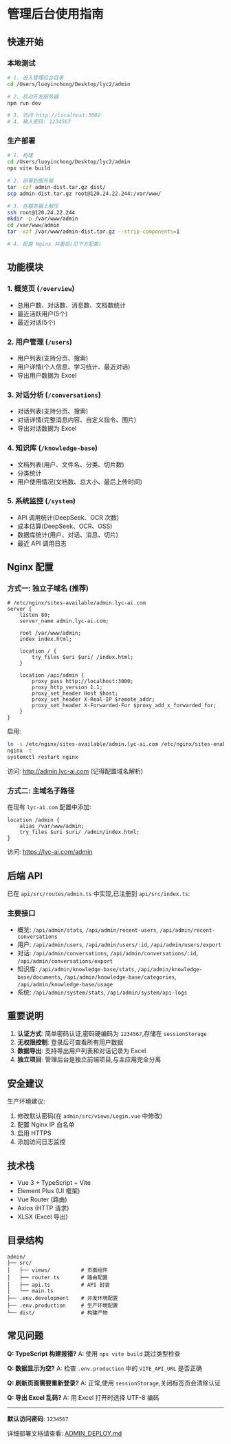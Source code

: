 # 管理后台使用指南

## 快速开始

### 本地测试
```bash
# 1. 进入管理后台目录
cd /Users/luoyinchong/Desktop/lyc2/admin

# 2. 启动开发服务器
npm run dev

# 3. 访问 http://localhost:3002
# 4. 输入密码: 1234567
```

### 生产部署
```bash
# 1. 构建
cd /Users/luoyinchong/Desktop/lyc2/admin
npx vite build

# 2. 部署到服务器
tar -czf admin-dist.tar.gz dist/
scp admin-dist.tar.gz root@120.24.22.244:/var/www/

# 3. 在服务器上解压
ssh root@120.24.22.244
mkdir -p /var/www/admin
cd /var/www/admin
tar -xzf /var/www/admin-dist.tar.gz --strip-components=1

# 4. 配置 Nginx 并重启(见下方配置)
```

## 功能模块

### 1. 概览页 (`/overview`)
- 总用户数、对话数、消息数、文档数统计
- 最近活跃用户(5个)
- 最近对话(5个)

### 2. 用户管理 (`/users`)
- 用户列表(支持分页、搜索)
- 用户详情(个人信息、学习统计、最近对话)
- 导出用户数据为 Excel

### 3. 对话分析 (`/conversations`)
- 对话列表(支持分页、搜索)
- 对话详情(完整消息内容、自定义指令、图片)
- 导出对话数据为 Excel

### 4. 知识库 (`/knowledge-base`)
- 文档列表(用户、文件名、分类、切片数)
- 分类统计
- 用户使用情况(文档数、总大小、最后上传时间)

### 5. 系统监控 (`/system`)
- API 调用统计(DeepSeek、OCR 次数)
- 成本估算(DeepSeek、OCR、OSS)
- 数据库统计(用户、对话、消息、切片)
- 最近 API 调用日志

## Nginx 配置

### 方式一: 独立子域名 (推荐)

```nginx
# /etc/nginx/sites-available/admin.lyc-ai.com
server {
    listen 80;
    server_name admin.lyc-ai.com;

    root /var/www/admin;
    index index.html;

    location / {
        try_files $uri $uri/ /index.html;
    }

    location /api/admin {
        proxy_pass http://localhost:3000;
        proxy_http_version 1.1;
        proxy_set_header Host $host;
        proxy_set_header X-Real-IP $remote_addr;
        proxy_set_header X-Forwarded-For $proxy_add_x_forwarded_for;
    }
}
```

启用:
```bash
ln -s /etc/nginx/sites-available/admin.lyc-ai.com /etc/nginx/sites-enabled/
nginx -t
systemctl restart nginx
```

访问: http://admin.lyc-ai.com (记得配置域名解析)

### 方式二: 主域名子路径

在现有 `lyc-ai.com` 配置中添加:
```nginx
location /admin {
    alias /var/www/admin;
    try_files $uri $uri/ /admin/index.html;
}
```

访问: https://lyc-ai.com/admin

## 后端 API

已在 `api/src/routes/admin.ts` 中实现,已注册到 `api/src/index.ts`:

### 主要接口
- 概览: `/api/admin/stats`, `/api/admin/recent-users`, `/api/admin/recent-conversations`
- 用户: `/api/admin/users`, `/api/admin/users/:id`, `/api/admin/users/export`
- 对话: `/api/admin/conversations`, `/api/admin/conversations/:id`, `/api/admin/conversations/export`
- 知识库: `/api/admin/knowledge-base/stats`, `/api/admin/knowledge-base/documents`, `/api/admin/knowledge-base/categories`, `/api/admin/knowledge-base/usage`
- 系统: `/api/admin/system/stats`, `/api/admin/system/api-logs`

## 重要说明

1. **认证方式**: 简单密码认证,密码硬编码为 `1234567`,存储在 `sessionStorage`
2. **无权限控制**: 登录后可查看所有用户数据
3. **数据导出**: 支持导出用户列表和对话记录为 Excel
4. **独立项目**: 管理后台是独立前端项目,与主应用完全分离

## 安全建议

生产环境建议:
1. 修改默认密码(在 `admin/src/views/Login.vue` 中修改)
2. 配置 Nginx IP 白名单
3. 启用 HTTPS
4. 添加访问日志监控

## 技术栈

- Vue 3 + TypeScript + Vite
- Element Plus (UI 框架)
- Vue Router (路由)
- Axios (HTTP 请求)
- XLSX (Excel 导出)

## 目录结构

```
admin/
├── src/
│   ├── views/          # 页面组件
│   ├── router.ts       # 路由配置
│   ├── api.ts          # API 封装
│   └── main.ts
├── .env.development    # 开发环境配置
├── .env.production     # 生产环境配置
└── dist/               # 构建产物
```

## 常见问题

**Q: TypeScript 构建报错?**
A: 使用 `npx vite build` 跳过类型检查

**Q: 数据显示为空?**
A: 检查 `.env.production` 中的 `VITE_API_URL` 是否正确

**Q: 刷新页面需要重新登录?**
A: 正常,使用 `sessionStorage`,关闭标签页会清除认证

**Q: 导出 Excel 乱码?**
A: 用 Excel 打开时选择 UTF-8 编码

---

**默认访问密码**: `1234567`

详细部署文档请查看: [ADMIN_DEPLOY.md](./ADMIN_DEPLOY.md)
